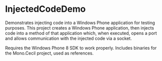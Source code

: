 InjectedCodeDemo
================

Demonstrates injecting code into a Windows Phone application for testing purposes.
This project creates a Windows Phone application, then injects code into a method
of that application which, when executed, opens a port and allows communication
with the injected code via a socket.

Requires the Windows Phone 8 SDK to work properly.
Includes binaries for the Mono.Cecil project, used as references.
